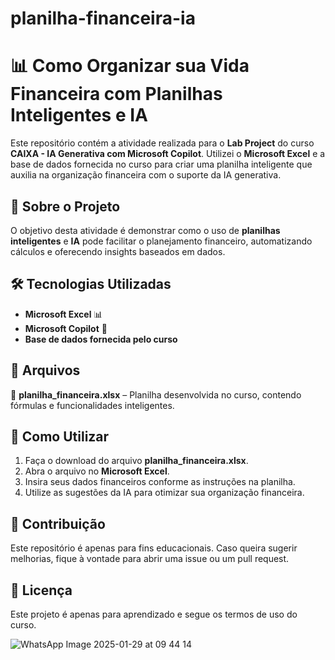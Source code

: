 # planilha-financeira-ia

# 📊 Como Organizar sua Vida Financeira com Planilhas Inteligentes e IA  

Este repositório contém a atividade realizada para o **Lab Project** do curso **CAIXA - IA Generativa com Microsoft Copilot**. Utilizei o **Microsoft Excel** e a base de dados fornecida no curso para criar uma planilha inteligente que auxilia na organização financeira com o suporte da IA generativa.  

## 📌 Sobre o Projeto  

O objetivo desta atividade é demonstrar como o uso de **planilhas inteligentes** e **IA** pode facilitar o planejamento financeiro, automatizando cálculos e oferecendo insights baseados em dados.  

## 🛠️ Tecnologias Utilizadas  

- **Microsoft Excel** 📊  
- **Microsoft Copilot** 🤖  
- **Base de dados fornecida pelo curso**  

## 📂 Arquivos  

📁 **planilha_financeira.xlsx** – Planilha desenvolvida no curso, contendo fórmulas e funcionalidades inteligentes.  

## 🚀 Como Utilizar  

1. Faça o download do arquivo **planilha_financeira.xlsx**.  
2. Abra o arquivo no **Microsoft Excel**.  
3. Insira seus dados financeiros conforme as instruções na planilha.  
4. Utilize as sugestões da IA para otimizar sua organização financeira.  

## 📢 Contribuição  

Este repositório é apenas para fins educacionais. Caso queira sugerir melhorias, fique à vontade para abrir uma issue ou um pull request.  

## 📜 Licença  

Este projeto é apenas para aprendizado e segue os termos de uso do curso.  

![WhatsApp Image 2025-01-29 at 09 44 14](https://github.com/user-attachments/assets/0665bfaf-a0a5-4d58-9818-604649999493)
